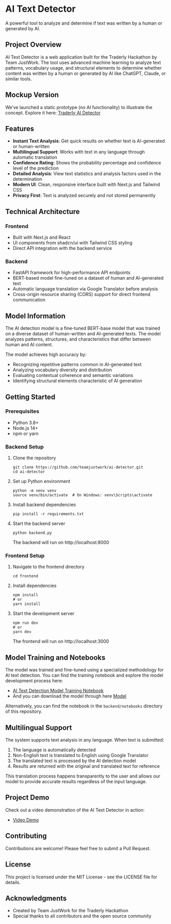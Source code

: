 # AI Text Detector

A powerful tool to analyze and determine if text was written by a human or generated by AI.

## Project Overview

AI Text Detector is a web application built for the Traderly Hackathon by Team JustWork. The tool uses advanced machine learning to analyze text patterns, vocabulary usage, and structural elements to determine whether content was written by a human or generated by AI like ChatGPT, Claude, or similar tools.

## Mockup Version
We’ve launched a static prototype (no AI functionality) to illustrate the concept.
Explore it here: [Traderly AI Detector](https://tradrly-online-ai-detector.vercel.app/)
 
## Features

- **Instant Text Analysis**: Get quick results on whether text is AI-generated or human-written
- **Multilingual Support**: Works with text in any language through automatic translation
- **Confidence Rating**: Shows the probability percentage and confidence level of the prediction
- **Detailed Analysis**: View text statistics and analysis factors used in the determination
- **Modern UI**: Clean, responsive interface built with Next.js and Tailwind CSS
- **Privacy First**: Text is analyzed securely and not stored permanently

## Technical Architecture

### Frontend
- Built with Next.js and React
- UI components from shadcn/ui with Tailwind CSS styling
- Direct API integration with the backend service

### Backend
- FastAPI framework for high-performance API endpoints
- BERT-based model fine-tuned on a dataset of human and AI-generated text
- Automatic language translation via Google Translator before analysis
- Cross-origin resource sharing (CORS) support for direct frontend communication

## Model Information

The AI detection model is a fine-tuned BERT-base model that was trained on a diverse dataset of human-written and AI-generated texts. The model analyzes patterns, structures, and characteristics that differ between human and AI content.

The model achieves high accuracy by:
- Recognizing repetitive patterns common in AI-generated text
- Analyzing vocabulary diversity and distribution
- Evaluating contextual coherence and semantic variations
- Identifying structural elements characteristic of AI generation

## Getting Started

### Prerequisites
- Python 3.8+
- Node.js 14+
- npm or yarn

### Backend Setup

1. Clone the repository
   ```
   git clone https://github.com/teamjustwork/ai-detector.git
   cd ai-detector
   ```

2. Set up Python environment
   ```
   python -m venv venv
   source venv/bin/activate  # On Windows: venv\Scripts\activate
   ```

3. Install backend dependencies
   ```
   pip install -r requirements.txt
   ```

4. Start the backend server
   ```
   python backend.py
   ```
   The backend will run on http://localhost:8000

### Frontend Setup

1. Navigate to the frontend directory
   ```
   cd frontend
   ```

2. Install dependencies
   ```
   npm install
   # or
   yarn install
   ```

3. Start the development server
   ```
   npm run dev
   # or
   yarn dev
   ```
   The frontend will run on http://localhost:3000

## Model Training and Notebooks

The model was trained and fine-tuned using a specialized methodology for AI text detection. You can find the training notebook and explore the model development process here:

- [AI Text Detection Model Training Notebook](https://colab.research.google.com/drive/1t0bUidcGB4wUnf0sG5vlmEGf5bVWxaDd?usp=sharing)
- And you can download the model through here [Model](https://drive.google.com/drive/folders/1YNd-Uq3FIOKvwZoH83ckvjnYvwAYbVGr?usp=sharing)

Alternatively, you can find the notebook in the `backend/notebooks` directory of this repository.

## Multilingual Support

The system supports text analysis in any language. When text is submitted:

1. The language is automatically detected
2. Non-English text is translated to English using Google Translator
3. The translated text is processed by the AI detection model
4. Results are returned with the original and translated text for reference

This translation process happens transparently to the user and allows our model to provide accurate results regardless of the input language.

## Project Demo

Check out a video demonstration of the AI Text Detector in action:

- [Video Demo](https://drive.google.com/drive/folders/1YNd-Uq3FIOKvwZoH83ckvjnYvwAYbVGr?usp=sharing)

## Contributing

Contributions are welcome! Please feel free to submit a Pull Request.

## License

This project is licensed under the MIT License - see the LICENSE file for details.

## Acknowledgments

- Created by Team JustWork for the Traderly Hackathon
- Special thanks to all contributors and the open source community
